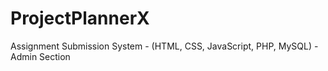 # ProjectPlannerX
Assignment Submission System - (HTML, CSS, JavaScript, PHP, MySQL) - Admin Section
